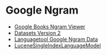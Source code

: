 # Google Ngram

- [Google Books Ngram Viewer](https://books.google.com/ngrams)
- [Datasets Version 2](http://storage.googleapis.com/books/ngrams/books/datasetsv2.html)
- [Languagetool Google Ngram Data](https://languagetool.org/download/ngram-data/)
- [LuceneSingleIndexLanguageModel](https://github.com/languagetool-org/languagetool/blob/master/languagetool-core/src/main/java/org/languagetool/languagemodel/LuceneSingleIndexLanguageModel.java)
